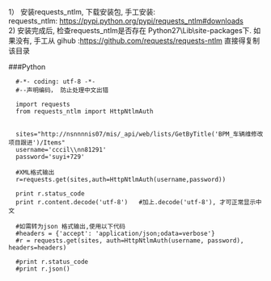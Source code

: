   
   1） 安装requests_ntlm, 下载安装包, 手工安装:   
   requests_ntlm: https://pypi.python.org/pypi/requests_ntlm#downloads   
   2)  安装完成后, 检查requests_ntlm是否存在 Python27\Lib\site-packages下. 如果没有, 手工从 gihub :https://github.com/requests/requests-ntlm 直接得复制该目录
         
###Python   
      
      #-*- coding: utf-8 -*-
      #--声明编码， 防止处理中文出错

      import requests
      from requests_ntlm import HttpNtlmAuth


      sites="http://nsnnnnis07/mis/_api/web/lists/GetByTitle('BPM_车辆维修改项目跟进')/Items"
      username='cccil\\nn81291'
      password='suyi+729'

      #XML格式输出
      r=requests.get(sites,auth=HttpNtlmAuth(username,password))

      print r.status_code
      print r.content.decode('utf-8')   #加上.decode('utf-8'), 才可正常显示中文

      #如需转为json 格式输出,使用以下代码
      #headers = {'accept': 'application/json;odata=verbose'}
      #r = requests.get(sites, auth=HttpNtlmAuth(username, password), headers=headers)

      #print r.status_code
      #print r.json()
